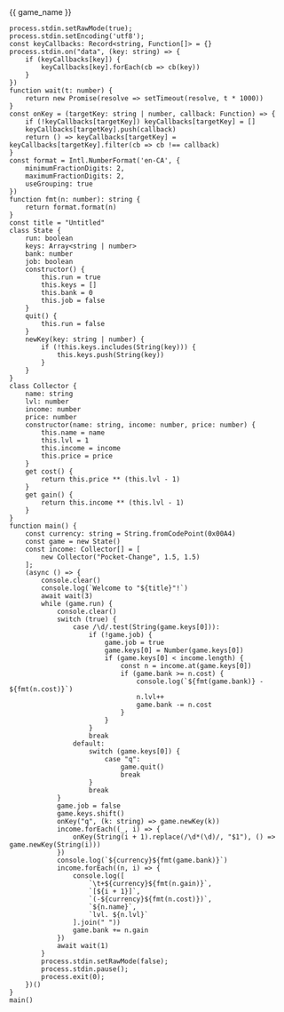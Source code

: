<div class="listingblock">
<div class="title">{{ game_name }}</div>
<div class="content">
<pre class="highlightjs highlight"><code class="language-js hljs" data-lang="js">process.stdin.setRawMode(true);
process.stdin.setEncoding('utf8');
const keyCallbacks: Record&lt;string, Function[]&gt; = {}
process.stdin.on("data", (key: string) =&gt; {
	if (keyCallbacks[key]) {
		keyCallbacks[key].forEach(cb =&gt; cb(key))
	}
})
function wait(t: number) {
	return new Promise(resolve =&gt; setTimeout(resolve, t * 1000))
}
const onKey = (targetKey: string | number, callback: Function) =&gt; {
	if (!keyCallbacks[targetKey]) keyCallbacks[targetKey] = []
	keyCallbacks[targetKey].push(callback)
	return () =&gt; keyCallbacks[targetKey] = keyCallbacks[targetKey].filter(cb =&gt; cb !== callback)
}
const format = Intl.NumberFormat('en-CA', {
	minimumFractionDigits: 2,
	maximumFractionDigits: 2,
	useGrouping: true
})
function fmt(n: number): string {
	return format.format(n)
}
const title = "Untitled"
class State {
	run: boolean
	keys: Array&lt;string | number&gt;
	bank: number
	job: boolean
	constructor() {
		this.run = true
		this.keys = []
		this.bank = 0
		this.job = false
	}
	quit() {
		this.run = false
	}
	newKey(key: string | number) {
		if (!this.keys.includes(String(key))) {
			this.keys.push(String(key))
		}
	}
}
class Collector {
	name: string
	lvl: number
	income: number
	price: number
	constructor(name: string, income: number, price: number) {
		this.name = name
		this.lvl = 1
		this.income = income
		this.price = price
	}
	get cost() {
		return this.price ** (this.lvl - 1)
	}
	get gain() {
		return this.income ** (this.lvl - 1)
	}
}
function main() {
	const currency: string = String.fromCodePoint(0x00A4)
	const game = new State()
	const income: Collector[] = [
		new Collector("Pocket-Change", 1.5, 1.5)
	];
	(async () =&gt; {
		console.clear()
		console.log(`Welcome to "${title}"!`)
		await wait(3)
		while (game.run) {
			console.clear()
			switch (true) {
				case /\d/.test(String(game.keys[0])):
					if (!game.job) {
						game.job = true
						game.keys[0] = Number(game.keys[0])
						if (game.keys[0] &lt; income.length) {
							const n = income.at(game.keys[0])
							if (game.bank &gt;= n.cost) {
								console.log(`${fmt(game.bank)} - ${fmt(n.cost)}`)
								n.lvl++
								game.bank -= n.cost
							}
						}
					}
					break
				default:
					switch (game.keys[0]) {
						case "q":
							game.quit()
							break
					}
					break
			}
			game.job = false
			game.keys.shift()
			onKey("q", (k: string) =&gt; game.newKey(k))
			income.forEach((_, i) =&gt; {
				onKey(String(i + 1).replace(/\d*(\d)/, "$1"), () =&gt; game.newKey(String(i)))
			})
			console.log(`${currency}${fmt(game.bank)}`)
			income.forEach((n, i) =&gt; {
				console.log([
					`\t+${currency}${fmt(n.gain)}`,
					`[${i + 1}]`,
					`(-${currency}${fmt(n.cost)})`,
					`${n.name}`,
					`lvl. ${n.lvl}`
				].join(" "))
				game.bank += n.gain
			})
			await wait(1)
		}
		process.stdin.setRawMode(false);
		process.stdin.pause();
		process.exit(0);
	})()
}
main()</code></pre>
</div>
</div>